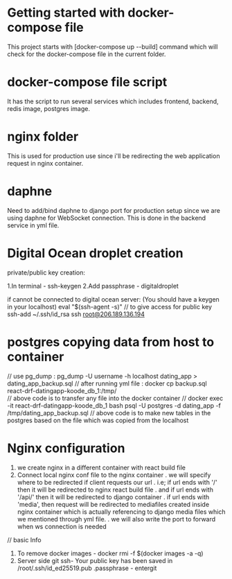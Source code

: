
# Getting started with docker-compose file

This project starts with [docker-compose up --build] command which will check for the docker-compose file in the current folder.

# docker-compose file script

It has the script to run several services which includes frontend, backend, redis image, postgres image.

# nginx folder

This is used for production use since i'll be redirecting the web application request in nginx container.

# daphne

Need to add/bind daphne to django port for production setup since we are using daphne for WebSocket connection.
This is done in the backend service in yml file.

# Digital Ocean droplet creation
private/public key creation:

1.In terminal - ssh-keygen
2.Add passphrase - digitaldroplet

if cannot be connected to digital ocean server:
(You should have a keygen in your localhost)
    eval "$(ssh-agent -s)" // to give access for public key
    ssh-add ~/.ssh/id_rsa
    ssh root@206.189.136.194

# postgres copying data from host to container
// use pg_dump :
    pg_dump -U username -h localhost dating_app > dating_app_backup.sql
// after running yml file :
    docker cp backup.sql react-drf-datingapp-koode_db_1:/tmp/           
// above code is to transfer any file into the docker container //
    docker exec -it react-drf-datingapp-koode_db_1 bash
    psql -U postgres -d dating_app -f /tmp/dating_app_backup.sql
// above code is to make new tables in the postgres based on the file which was copied from the localhost

# Nginx configuration
1. we create nginx in a different container with react build file
2. Connect local nginx conf file to the nginx container
    . we will specify where to be redirected if client requests our url
    . i.e; if url ends with '/' then it will be redirected to nginx react build file
    . and if url ends with '/api/' then it will be redirected to django container
    . if url ends with 'media', then request will be redirected to mediafiles created inside nginx container which is actually referencing to django media files which we mentioned through yml file.
    . we will also write the port to forward when ws connection is needed 

// basic Info
1. To remove docker images - 
    docker rmi -f $(docker images -a -q)
2. Server side git ssh- Your public key has been saved in /root/.ssh/id_ed25519.pub
.passphrase - entergit
